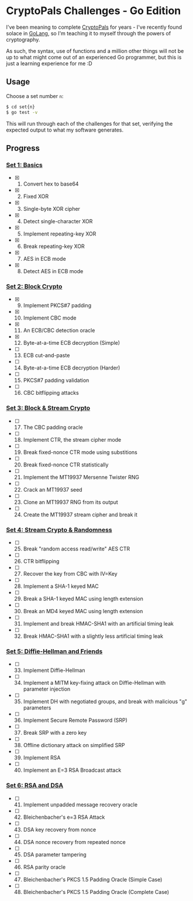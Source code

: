 # CryptoPals Challenges - Go Edition
I've been meaning to complete [CryptoPals](https://cryptopals.com/) for years - I've recently found solace in [GoLang](https://golang.org/), so I'm teaching it to myself through the powers of cryptography.

As such, the syntax, use of functions and a million other things will not be up to what might come out of an experienced Go programmer, but this is just a learning experience for me :D

## Usage
Choose a set number `n`:
```sh
$ cd set{n}
$ go test -v
```
This will run through each of the challenges for that set, verifying the expected output to what my software generates.

## Progress

### [Set 1: Basics](http://cryptopals.com/sets/1)

  - [x] 01. Convert hex to base64
  - [x] 02. Fixed XOR
  - [x] 03. Single-byte XOR cipher
  - [x] 04. Detect single-character XOR
  - [x] 05. Implement repeating-key XOR
  - [x] 06. Break repeating-key XOR
  - [x] 07. AES in ECB mode
  - [x] 08. Detect AES in ECB mode

### [Set 2: Block Crypto](http://cryptopals.com/sets/2)

  - [x] 09. Implement PKCS#7 padding
  - [x] 10. Implement CBC mode
  - [x] 11. An ECB/CBC detection oracle
  - [x] 12. Byte-at-a-time ECB decryption (Simple)
  - [ ] 13. ECB cut-and-paste
  - [ ] 14. Byte-at-a-time ECB decryption (Harder)
  - [ ] 15. PKCS#7 padding validation
  - [ ] 16. CBC bitflipping attacks

### [Set 3: Block & Stream Crypto](http://cryptopals.com/sets/3)

  - [ ] 17. The CBC padding oracle
  - [ ] 18. Implement CTR, the stream cipher mode
  - [ ] 19. Break fixed-nonce CTR mode using substitions
  - [ ] 20. Break fixed-nonce CTR statistically
  - [ ] 21. Implement the MT19937 Mersenne Twister RNG
  - [ ] 22. Crack an MT19937 seed
  - [ ] 23. Clone an MT19937 RNG from its output
  - [ ] 24. Create the MT19937 stream cipher and break it

### [Set 4: Stream Crypto & Randomness](http://cryptopals.com/sets/4)

  - [ ] 25. Break "random access read/write" AES CTR
  - [ ] 26. CTR bitflipping
  - [ ] 27. Recover the key from CBC with IV=Key
  - [ ] 28. Implement a SHA-1 keyed MAC
  - [ ] 29. Break a SHA-1 keyed MAC using length extension
  - [ ] 30. Break an MD4 keyed MAC using length extension
  - [ ] 31. Implement and break HMAC-SHA1 with an artificial timing leak
  - [ ] 32. Break HMAC-SHA1 with a slightly less artificial timing leak

### [Set 5: Diffie-Hellman and Friends](http://cryptopals.com/sets/5)

  - [ ] 33. Implement Diffie-Hellman
  - [ ] 34. Implement a MITM key-fixing attack on Diffie-Hellman with parameter injection
  - [ ] 35. Implement DH with negotiated groups, and break with malicious "g" parameters
  - [ ] 36. Implement Secure Remote Password (SRP)
  - [ ] 37. Break SRP with a zero key
  - [ ] 38. Offline dictionary attack on simplified SRP
  - [ ] 39. Implement RSA
  - [ ] 40. Implement an E=3 RSA Broadcast attack

### [Set 6: RSA and DSA](http://cryptopals.com/sets/6)

  - [ ] 41. Implement unpadded message recovery oracle
  - [ ] 42. Bleichenbacher's e=3 RSA Attack
  - [ ] 43. DSA key recovery from nonce
  - [ ] 44. DSA nonce recovery from repeated nonce
  - [ ] 45. DSA parameter tampering
  - [ ] 46. RSA parity oracle
  - [ ] 47. Bleichenbacher's PKCS 1.5 Padding Oracle (Simple Case)
  - [ ] 48. Bleichenbacher's PKCS 1.5 Padding Oracle (Complete Case)